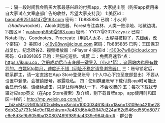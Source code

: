 一：隔一段时间我会购买大家最感兴趣的付费app，大家提出哦（购买app费用来自大家试点文章底部广告的收益，希望大家支持我）
1:美区id：baodu9925144147@163.com
   密码：Tb885885
已购：小火*箭（shado*wrocket）、Alook浏览器、Forest专注森林、人类一败涂地、地狱边境。
2:国区id：yusheng5959@163.com
   密码：YYCY@2020zzyyzz
已购：Notability、Goodnotes、Procreate（用的人太多，太容易被锁了，先缓缓，改个密码）
3: 美区id：o16y08wv@icloud.com
    密码：Fb885885
已购：王国保卫战复仇、纪念碑谷2、视频播放器：nPlayer
4:美区id：r303o7w8@icloud.com
   密码：Gs8891885
已购：熊猫吃短信、饥荒
二：免费高速节^点：https://ikuuu.co，注册成功后点击底部一键导入（小火*箭），这网站内也是有教程的。白嫖50g每月，速度还不错（网址不稳定请换浏览器）
三：账号锁定后，联系群主，请一定直接在App Store登录账号（个人中心下拉至底部登出）不要从设置中登录，会被锁账号，暴露隐私。
四：使用群里账号下载付费app时可能还会显示价格，请继续点击，只是让你再确认一下，不会收费的
五：每次下载找专辑对应app英文（在App Store搜索）及介绍，别下载冒牌app，app使用时和国区一样的：http://mp.weixin.qq.com/s?__biz=MzUzMDk5ODkxMw==&mid=100003461&idx=1&sn=13109ea421be286db32a7731ef4e9df1&chksm=7a487d6b4d3ff47d224af62d946ed559d8077e8e8d3e9b9056ba130807489f989da4339e964b#rd# -
群公告
